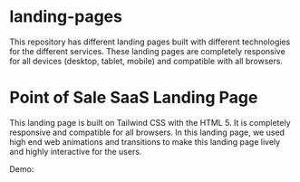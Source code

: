 # landing-pages
This repository has different landing pages built with different technologies for the different services. These landing pages are completely responsive for all devices (desktop, tablet, mobile) and compatible with all browsers.

# Point of Sale SaaS Landing Page
This landing page is built on Tailwind CSS with the HTML 5. It is completely responsive and compatible for all browsers. In this landing page, we used high end web animations and transitions to make this landing page lively and highly interactive for the users.

Demo: 
